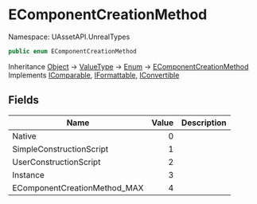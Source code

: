 # EComponentCreationMethod

Namespace: UAssetAPI.UnrealTypes

```csharp
public enum EComponentCreationMethod
```

Inheritance [Object](https://docs.microsoft.com/en-us/dotnet/api/system.object) → [ValueType](https://docs.microsoft.com/en-us/dotnet/api/system.valuetype) → [Enum](https://docs.microsoft.com/en-us/dotnet/api/system.enum) → [EComponentCreationMethod](./uassetapi.unrealtypes.ecomponentcreationmethod.md)<br>
Implements [IComparable](https://docs.microsoft.com/en-us/dotnet/api/system.icomparable), [IFormattable](https://docs.microsoft.com/en-us/dotnet/api/system.iformattable), [IConvertible](https://docs.microsoft.com/en-us/dotnet/api/system.iconvertible)

## Fields

| Name | Value | Description |
| --- | --: | --- |
| Native | 0 |  |
| SimpleConstructionScript | 1 |  |
| UserConstructionScript | 2 |  |
| Instance | 3 |  |
| EComponentCreationMethod_MAX | 4 |  |
